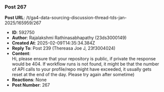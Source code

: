 ### Post 267
**Post URL**: /t/ga4-data-sourcing-discussion-thread-tds-jan-2025/165959/267
- **ID**: 592750
- **Author**: Rajalakshmi Rathinasabhapathy (23ds3000149)
- **Created At**: 2025-02-09T14:35:34.384Z
- **Reply To**: Post 239 (Thereasa Joe J, 23f3004024)
- **Content**:  
  Hi, please  ensure that your repository is public, if private the response would be 404. If workflow runs is not found, it might be that the number of API calls to your profile/repo might have exceeded, it usually gets reset at the end of the day. Please try again after sometime)
- **Reactions**: None
- **Post Number**: 267

